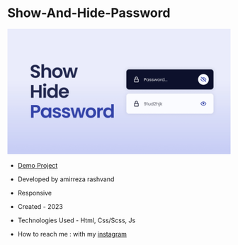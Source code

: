 # Show-And-Hide-Password
![viewfinal](https://raw.githubusercontent.com/Amirreza-Rashvand-Developer/Show-And-Hide-Password/main/preview.png)

- [Demo Project](https://amirreza-rashvand-developer.github.io/Show-And-Hide-Password/)

- Developed by amirreza rashvand

- Responsive

- Created - 2023

- Technologies Used - Html, Css/Scss, Js

- How to reach me : with my [instagram](https://www.instagram.com/amirreza_rashvand_developer)
